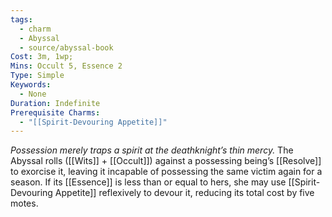 ```yaml
---
tags:
  - charm
  - Abyssal
  - source/abyssal-book
Cost: 3m, 1wp; 
Mins: Occult 5, Essence 2
Type: Simple
Keywords:
  - None
Duration: Indefinite
Prerequisite Charms:
  - "[[Spirit-Devouring Appetite]]"
---
```

*Possession merely traps a spirit at the deathknight’s thin mercy.*
The Abyssal rolls ([[Wits]] + [[Occult]]) against a possessing being’s [[Resolve]] to exorcise it, leaving it incapable of possessing the same victim again for a season. If its [[Essence]] is less than or equal to hers, she may use [[Spirit-Devouring Appetite]] reflexively to devour it, reducing its total cost by five motes.